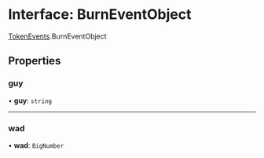 # Interface: BurnEventObject

[TokenEvents](../modules/TokenEvents.md).BurnEventObject

## Properties

### guy

• **guy**: `string`

___

### wad

• **wad**: `BigNumber`
